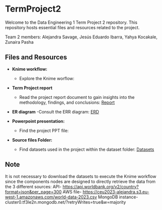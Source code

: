 # TermProject2

Welcome to the Data Engineering 1 Term Project 2 repository. This repository hosts essential files and resources related to the project.


Team 2 members: Alejandra Savage, Jesús Eduardo Ibarra, Yahya Kocakale, Zunaira Pasha


## Files and Resources

- **Knime workflow:**
  - Explore the Knime worflow:


- **Term Project report**
  - Read the project report document to gain insights into the methodology, findings, and conclusions: [Report](https://github.com/Alejandra-savagebriz/TermProject2/blob/main/Report)

- **ER diagram**
    -Consult the ERR diagram: [ERD](https://github.com/Alejandra-savagebriz/TermProject2/blob/main/ERD.png)

- **Powerpoint presentation:**
  - Find the project PPT file:


- **Source files Folder:**
  - Find datasets used in the project within the dataset folder: [Datasets](https://github.com/Alejandra-savagebriz/TermProject2/tree/main/Datasets)



## Note
It is not necessary to download the datasets to execute the Knime workflow since the components nodes are designed to directly retrieve the data from the 3 different sources:
API- https://api.worldbank.org/v2/country?format=json&per_page=300
AWS file- https://ceu2023-alejandra.s3.eu-west-1.amazonaws.com/world-data-2023.csv
MongoDB instance- cluster0.tf3le2n.mongodb.net/?retryWrites=true&w=majority
